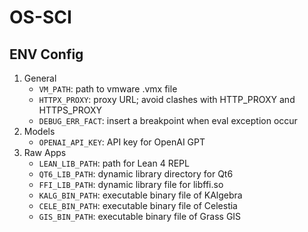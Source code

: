 # OS-SCI

## ENV Config
1. General
    - `VM_PATH`: path to vmware .vmx file
    - `HTTPX_PROXY`: proxy URL; avoid clashes with HTTP_PROXY and HTTPS_PROXY
    - `DEBUG_ERR_FACT`: insert a breakpoint when eval exception occur
2. Models
    - `OPENAI_API_KEY`: API key for OpenAI GPT
3. Raw Apps
    - `LEAN_LIB_PATH`: path for Lean 4 REPL
    - `QT6_LIB_PATH`: dynamic library directory for Qt6
    - `FFI_LIB_PATH`: dynamic library file for libffi.so
    - `KALG_BIN_PATH`: executable binary file of KAlgebra
    - `CELE_BIN_PATH`: executable binary file of Celestia
    - `GIS_BIN_PATH`: executable binary file of Grass GIS

